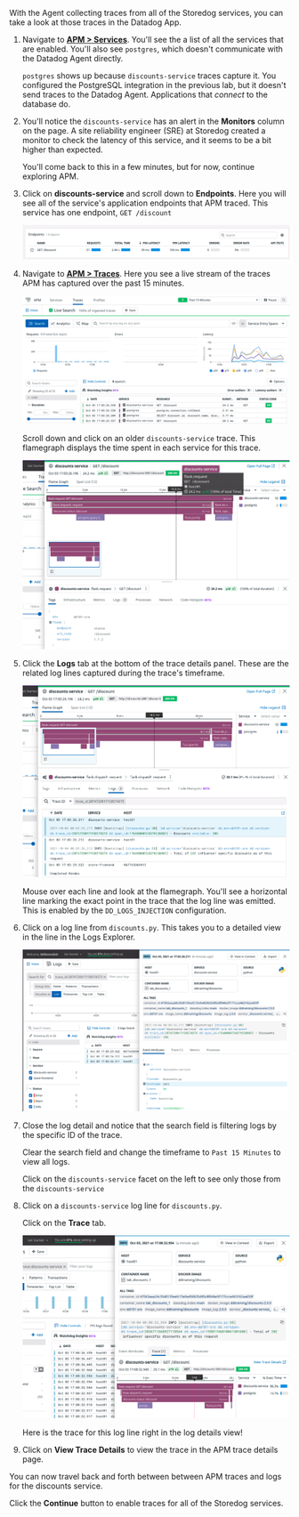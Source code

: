 With the Agent collecting traces from all of the Storedog services, you can take a look at those traces in the Datadog App.

1. Navigate to <a href="https://app.datadoghq.com/apm/services?env=dd101-dev" target="_datadog">**APM > Services**</a>. You'll see the a list of all the services that are enabled. You'll also see `postgres`, which doesn't communicate with the Datadog Agent directly.

    `postgres` shows up because `discounts-service` traces capture it. You configured the PostgreSQL integration in the previous lab, but it doesn't send traces to the Datadog Agent. Applications that *connect* to the database do.

1. You'll notice the `discounts-service` has an alert in the **Monitors** column on the page. A site reliability engineer (SRE) at Storedog created a monitor to check the latency of this service, and it seems to be a bit higher than expected.

    You'll come back to this in a few minutes, but for now, continue exploring APM.

1. Click on **discounts-service** and scroll down to **Endpoints**. Here you will see all of the service's application endpoints that APM traced. This service has one endpoint, `GET /discount`

    ![Discounts service endpoints](./assets/discounts_apm_services_endpoints.png)

1. Navigate to <a href="https://app.datadoghq.com/apm/traces?query=env%3Add101-dev" target="_datadog"> **APM > Traces**</a>. Here you see a live stream of the traces APM has captured over the past 15 minutes. 

    ![Discounts APM traces](./assets/discounts_apm_traces.png)

    Scroll down and click on an older `discounts-service` trace. This flamegraph displays the time spent in each service for this trace. 

    ![Discounts APM trace flamegraph](./assets/discounts_apm_traces_flamegraph.png)

1. Click the **Logs** tab at the bottom of the trace details panel. These are the related log lines captured during the trace's timeframe.

    ![Discounts APM trace detail log tab](./assets/discounts_apm_traces_logs_tab.png)

    Mouse over each line and look at the flamegraph. You'll see a horizontal line marking the exact point in the trace that the log line was emitted. This is enabled by the `DD_LOGS_INJECTION` configuration.

1. Click on a log line from `discounts.py`. This takes you to a detailed view in the line in the Logs Explorer.

    ![Discounts trace to log line](./assets/discounts_trace_to_logline.png)

1. Close the log detail and notice that the search field is filtering logs by the specific ID of the trace. 

    Clear the search field and change the timeframe to `Past 15 Minutes` to view all logs.

    Click on the `discounts-service` facet on the left to see only those from the `discounts-service`

1. Click on a `discounts-service` log line for `discounts.py`.

    Click on the **Trace** tab.

    ![Traces in logs](./assets/discounts_apm_traces_in_logs.png)

    Here is the trace for this log line right in the log details view!

1. Click on **View Trace Details** to view the trace in the APM trace details page. 

You can now travel back and forth between between APM traces and logs for the discounts service.  

Click the **Continue** button to enable traces for all of the Storedog services.